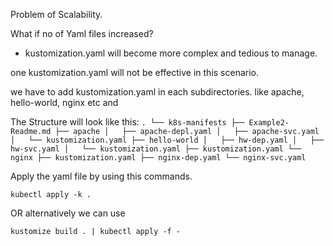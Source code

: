 Problem of Scalability.

What if no of Yaml files increased?

- kustomization.yaml will become more complex and tedious to manage.

one kustomization.yaml will not be effective in this scenario.

we have to add kustomization.yaml in each subdirectories.
like apache, hello-world, nginx etc and 

The Structure will look like this:
`
.
└── k8s-manifests
    ├── Example2-Readme.md
    ├── apache
    │   ├── apache-depl.yaml
    │   ├── apache-svc.yaml
    │   └── kustomization.yaml
    ├── hello-world
    │   ├── hw-dep.yaml
    │   ├── hw-svc.yaml
    │   └── kustomization.yaml
    ├── kustomization.yaml
    └── nginx
        ├── kustomization.yaml
        ├── nginx-dep.yaml
        └── nginx-svc.yaml
`

Apply the yaml file by using this commands.

` kubectl apply -k . `

OR alternatively we can use

` kustomize build . | kubectl apply -f - `